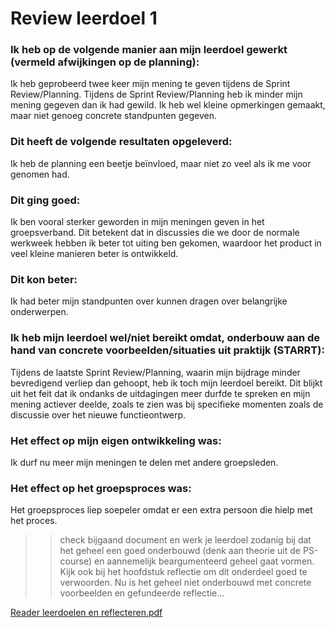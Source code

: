 # Review leerdoel 1

### Ik heb op de volgende manier aan mijn leerdoel gewerkt (vermeld afwijkingen op de planning):

Ik heb geprobeerd twee keer mijn mening te geven tijdens de Sprint Review/Planning. Tijdens de Sprint Review/Planning heb ik minder mijn mening gegeven dan ik had gewild. Ik heb wel kleine opmerkingen gemaakt, maar niet genoeg concrete standpunten gegeven.

### Dit heeft de volgende resultaten opgeleverd:

Ik heb de planning een beetje beïnvloed, maar niet zo veel als ik me voor genomen had.

### Dit ging goed:

Ik ben vooral sterker geworden in mijn meningen geven in het groepsverband. Dit betekent dat in discussies die we door de normale werkweek hebben ik beter tot uiting ben gekomen, waardoor het product in veel kleine manieren beter is ontwikkeld.

### Dit kon beter:

Ik had beter mijn standpunten over kunnen dragen over belangrijke onderwerpen.

### Ik heb mijn leerdoel wel/niet bereikt omdat, onderbouw aan de hand van concrete voorbeelden/situaties uit praktijk (STARRT):

Tijdens de laatste Sprint Review/Planning, waarin mijn bijdrage minder bevredigend verliep dan gehoopt, heb ik toch mijn leerdoel bereikt. Dit blijkt uit het feit dat ik ondanks de uitdagingen meer durfde te spreken en mijn mening actiever deelde, zoals te zien was bij specifieke momenten zoals de discussie over het nieuwe functieontwerp.

### Het effect op mijn eigen ontwikkeling was:

Ik durf nu meer mijn meningen te delen met andere groepsleden.

### Het effect op het groepsproces was:

Het groepsproces liep soepeler omdat er een extra persoon die hielp met het proces.

>>check bijgaand document en werk je  leerdoel zodanig bij dat het geheel een goed onderbouwd (denk aan theorie uit de PS-course) en aannemelijk beargumenteerd geheel gaat vormen. Kijk ook bij het hoofdstuk reflectie om dit onderdeel goed te verwoorden. Nu is het geheel niet onderbouwd met concrete voorbeelden en gefundeerde reflectie...
>> >> 

[Reader leerdoelen en reflecteren.pdf](https://github.com/HANICA-DWA/project-sep23-nyala/files/13538940/Reader.leerdoelen.en.reflecteren.pdf)
